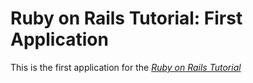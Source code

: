 # Ruby on Rails Tutorial: First Application

This is the first application for the [*Ruby on Rails Tutorial*](http://railstutorial.org/) 